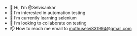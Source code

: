- 👋 Hi, I’m @Selvisankar
- 👀 I’m interested in automation testing
- 🌱 I’m currently learning selenium 
- 💞️ I’m looking to collaborate on testing 
- 📫 How to reach me email to muthuselvi831994@gmail.com 

<!---
Selvisankar/Selvisankar is a ✨ special ✨ repository because its `README.md` (this file) appears on your GitHub profile.
You can click the Preview link to take a look at your changes.
--->
